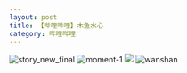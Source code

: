 ```yaml
---
layout: post
title: 【哔哩哔哩】木鱼水心
category: 哔哩哔哩
---
```

![story_new_final](http://s3s4mtyq6.hd-bkt.clouddn.com/img/story_new_final_0322.png)
![moment-1](http://s3s4mtyq6.hd-bkt.clouddn.com/img/moment-1.png)
![](http://s3s5etn4r.hd-bkt.clouddn.com/img/yu-220701-1.jpg)
![wanshan](http://s3s4mtyq6.hd-bkt.clouddn.com/img/wanshan.png)
